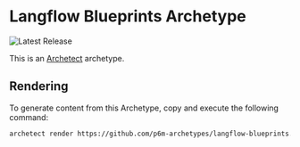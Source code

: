 # Langflow Blueprints Archetype

![Latest Release](https://img.shields.io/github/v/release/p6m-archetypes/langflow-blueprints.archetype?style=flat-square&label=Latest%20Release&color=blue)

This is an [Archetect](https://archetect.github.io/) archetype.

## Rendering

To generate content from this Archetype, copy and execute the following command:

```sh
archetect render https://github.com/p6m-archetypes/langflow-blueprints.archetype.git#v1
```
